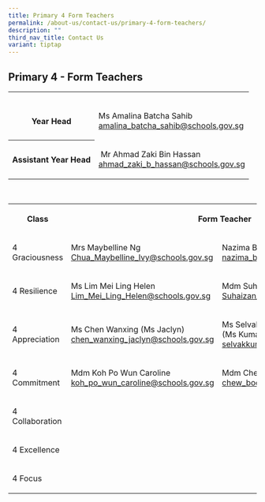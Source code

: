 ```yaml
---
title: Primary 4 Form Teachers
permalink: /about-us/contact-us/primary-4-form-teachers/
description: ""
third_nav_title: Contact Us
variant: tiptap
---
```

<h2><strong>Primary 4 - Form Teachers</strong></h2>
<table style="minWidth: 50px">
<colgroup>
<col>
<col>
</colgroup>
<tbody>
<tr>
<th rowspan="1" colspan="1">
<p>
<br>Year Head</p>
</th>
<td rowspan="1" colspan="1">
<p>
<br>Ms Amalina Batcha Sahib
<br><a href="amalina_batcha_sahib@schools.gov.sg" rel="noopener noreferrer nofollow" target="_blank">amalina_batcha_sahib@schools.gov.sg</a>
</p>
</td>
</tr>
<tr>
<th rowspan="1" colspan="1">
<p>Assistant Year Head</p>
</th>
<td rowspan="1" colspan="1">
<p>&nbsp;Mr Ahmad Zaki Bin Hassan
<br><a href="mailto:ahmad_zaki_b_hassan@schools.gov.sg" rel="noopener noreferrer nofollow" target="_blank">ahmad_zaki_b_hassan@schools.gov.sg</a>
</p>
</td>
</tr>
</tbody>
</table>
<p>
<br>
</p>
<table style="minWidth: 75px">
<colgroup>
<col>
<col>
<col>
</colgroup>
<tbody>
<tr>
<th rowspan="1" colspan="1">
<p>Class</p>
</th>
<th rowspan="1" colspan="2">
<p>Form Teacher</p>
</th>
</tr>
<tr>
<td rowspan="1" colspan="1">
<p>4 Graciousness</p>
</td>
<td rowspan="1" colspan="1">
<p>Mrs Maybelline Ng
<br><a href="Chua_Maybelline_Ivy@schools.gov.sg" rel="noopener nofollow" target="_blank">Chua_Maybelline_Ivy@schools.gov.sg</a>
</p>
</td>
<td rowspan="1" colspan="1">
<p>Nazima Banu d/o Mashuthoo
<br><a href="nazima_banu@schools.gov.sg" rel="noopener nofollow" target="_blank">nazima_banu@schools.gov.sg</a>
</p>
</td>
</tr>
<tr>
<td rowspan="1" colspan="1">
<p>4 Resilience</p>
</td>
<td rowspan="1" colspan="1">
<p>Ms&nbsp;Lim Mei Ling Helen
<br><a href="Lim_Mei_Ling_Helen@schools.gov.sg" rel="noopener nofollow" target="_blank">Lim_Mei_Ling_Helen@schools.gov.sg</a>
</p>
</td>
<td rowspan="1" colspan="1">
<p>Mdm&nbsp;Suhaizan Bte Talib
<br><a href="Suhaizan_Talib@schools.gov.sg" rel="noopener nofollow" target="_blank">Suhaizan_Talib@schools.gov.sg</a>
</p>
</td>
</tr>
<tr>
<td rowspan="1" colspan="1">
<p>4 Appreciation</p>
</td>
<td rowspan="1" colspan="1">
<p>Ms Chen Wanxing (Ms Jaclyn)
<br><a href="chen_wanxing_jaclyn@schools.gov.sg" rel="noopener nofollow" target="_blank">chen_wanxing_jaclyn@schools.gov.sg</a>
</p>
</td>
<td rowspan="1" colspan="1">
<p>Ms Selvakkumari d/o Veerasamy
<br>(Ms Kumari)
<br><a href="selvakkumari_veerasamy@schools.gov.sg" rel="noopener nofollow" target="_blank">selvakkumari_veerasamy@schools.gov.sg</a>
</p>
</td>
</tr>
<tr>
<td rowspan="1" colspan="1">
<p>4 Commitment</p>
</td>
<td rowspan="1" colspan="1">
<p>Mdm Koh Po Wun Caroline
<br><a href="mailto:koh_po_wun_caroline@schools.gov.sg" rel="noopener noreferrer nofollow" target="_blank"><u>koh_po_wun_caroline@schools.gov.sg</u></a>
</p>
</td>
<td rowspan="1" colspan="1">
<p>Mdm&nbsp;Chew Boon Ping Janice
<br><a href="chew_boon_ping@schools.gov.sg" rel="noopener nofollow" target="_blank">chew_boon_ping@schools.gov.sg</a>
</p>
</td>
</tr>
<tr>
<td rowspan="1" colspan="1">
<p>4 Collaboration</p>
</td>
<td rowspan="1" colspan="1">
<p></p>
</td>
<td rowspan="1" colspan="1">
<p></p>
</td>
</tr>
<tr>
<td rowspan="1" colspan="1">
<p>4 Excellence</p>
</td>
<td rowspan="1" colspan="1">
<p></p>
</td>
<td rowspan="1" colspan="1">
<p></p>
</td>
</tr>
<tr>
<td rowspan="1" colspan="1">
<p>4 Focus</p>
</td>
<td rowspan="1" colspan="1">
<p></p>
</td>
<td rowspan="1" colspan="1">
<p></p>
</td>
</tr>
</tbody>
</table>
<p></p>